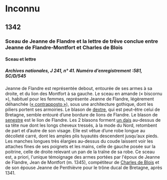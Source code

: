 # Inconnu

## 1342

### Sceau de Jeanne de Flandre et la lettre de trêve conclue entre Jeanne de Flandre-Montfort et Charles de Blois

#### Sceau et lettre

##### Archives nationales, J 241, n° 41. Numéro d’enregistrement :581, SC/D/545

Jeanne de Flandre est représentée debout, entourée de ses armes à sa droite, et du lion des Montfort à sa gauche.
Le sceau en amande (« biscornu »), habituel pour les femmes, représente Jeanne de Flandre, légèrement déhanchée ([« contrapposto »](#/Glossaire)), sous une architecture gothique, dont les piliers portent ses armoiries.
Le blason de [dextre](#/Glossaire), qui est peut-être celui de Bretagne, semble entouré d’une bordure de lions de Flandre. Le blason de [senestre](#/Glossaire) est le lion de Flandre. Les 2 blasons forment [un dais](#/Glossaire) au-dessus de sa tête nue dont les longs cheveux tressés, à la mode du Nord, retombent de part et d’autre de son visage. Elle est vêtue d’une robe longue au décolleté carré, dont les amples plis tuyautés descendent jusqu’aux pieds. Les manches longues très élargies au-dessus du coude laissent voir les attaches fines de ses poignets et les mains, celle de gauche posée sur la poitrine, celle de droite relevant un pan de la traîne de sa robe.
Ce sceau est, a priori, l'unique témoignage des armes portées par l'époux de Jeanne de Flandre, Jean de Montfort (m. 1345), compétiteur de [Charles de Blois](#/Glossaire) et de son épouse Jeanne de Penthièvre pour le trône ducal de Bretagne, après 1341.